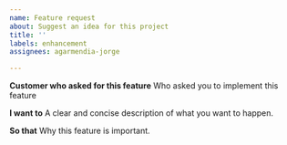 ```yaml
---
name: Feature request
about: Suggest an idea for this project
title: ''
labels: enhancement
assignees: agarmendia-jorge

---
```


**Customer who asked for this feature**
Who asked you to implement this feature

**I want to**
A clear and concise description of what you want to happen.

**So that**
Why this feature is important.
